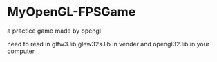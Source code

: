 # MyOpenGL-FPSGame
a practice game made by opengl

need to read in glfw3.lib,glew32s.lib in vender and opengl32.lib in your computer
